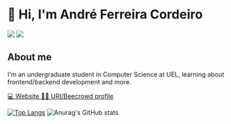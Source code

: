 # :wave: Hi, I'm André Ferreira Cordeiro

<div>
  <a href="https://www.linkedin.com/in/andré-ferreira-4b1257202/"> <img src="https://img.shields.io/badge/linkedin-%230077B5.svg?style=for-the-badge&logo=linkedin&logoColor=white"/></a> 
  <a href="mailto:andrefc36@gmail.com?subject=Hello%20again"> <img src="https://img.shields.io/badge/Gmail-D14836?style=for-the-badge&logo=gmail&logoColor=white"/></a>  
</div>


## About me
I'm an undergraduate student in Computer Science at UEL, learning about frontend/backend development and more.

<div>
  
<a href="https://andrefcordeiro.github.io" > :computer: Website </a>
<a href="https://www.urionlinejudge.com.br/judge/pt/profile/365037"> :student: URI/Beecrowd profile </a>
  
</div>

[![Top Langs](https://github-readme-stats.vercel.app/api/top-langs/?username=andrefcordeiro&theme=tokyonight)](https://github.com/andrefcordeiro/github-readme-stats)    ![Anurag's GitHub stats](https://github-readme-stats.vercel.app/api?username=andrefcordeiro&show_icons=true&theme=tokyonight)
